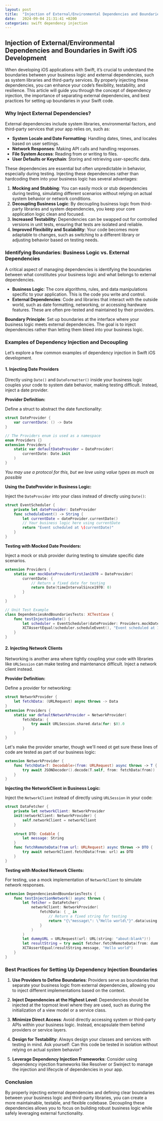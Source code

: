 ```yaml
---
layout: post
title:  "Injection of External/Environmental Dependencies and Boundaries in Swift iOS Development"
date:   2024-09-04 21:31:41 +0200
categories: swift dependency injection
---
```


## **Injection of External/Environmental Dependencies and Boundaries in Swift iOS Development**

When developing iOS applications with Swift, it’s crucial to understand the boundaries between your business logic and 
external dependencies, such as system libraries and third-party services. By properly injecting these dependencies, 
you can enhance your code’s flexibility, testability, and resilience. This article will guide you through the concept 
of dependency injection, the importance of separating external dependencies, and best practices for setting up boundaries
 in your Swift code.

### **Why Inject External Dependencies?**

External dependencies include system libraries, environmental factors, and third-party services that your app relies on, such as:

- **System Locale and Date Formatting**: Handling dates, times, and locales based on user settings.
- **Network Responses**: Making API calls and handling responses.
- **File System Access**: Reading from or writing to files.
- **User Defaults or Keychain**: Storing and retrieving user-specific data.

These dependencies are essential but often unpredictable in behavior, especially during testing. Injecting these dependencies rather 
than hardcoding them into your business logic has several advantages:

1. **Mocking and Stubbing**: You can easily mock or stub dependencies during testing, simulating different scenarios without
 relying on actual system behavior or network conditions.
2. **Decoupling Business Logic**: By decoupling business logic from third-party libraries and system dependencies, you keep 
your core application logic clean and focused.
3. **Increased Testability**: Dependencies can be swapped out for controlled versions in unit tests, ensuring that tests 
are isolated and reliable.
4. **Improved Flexibility and Scalability**: Your code becomes more adaptable to changes, such as switching to a different 
library or adjusting behavior based on testing needs.

### **Identifying Boundaries: Business Logic vs. External Dependencies**

A critical aspect of managing dependencies is identifying the boundaries between what constitutes your business logic and what belongs 
to external dependencies.

- **Business Logic**: The core algorithms, rules, and data manipulations specific to your application. This is the code you 
write and control.
- **External Dependencies**: Code and libraries that interact with the outside world, such as date formatting, networking, or 
accessing hardware features. These are often pre-tested and maintained by their providers.

**Boundary Principle**: Set up boundaries at the interface where your business logic meets external dependencies. The goal is to 
inject dependencies rather than letting them bleed into your business logic.

### **Examples of Dependency Injection and Decoupling**

Let’s explore a few common examples of dependency injection in Swift iOS development.

#### **1. Injecting Date Providers**

Directly using `Date()` and `DateFormatter()` inside your business logic couples your code to system date behavior, making testing 
difficult. Instead, inject a date provider.

**Provider Definition:**

Define a struct to abstract the date functionality:

```swift
struct DateProvider {
    var currentDate: () -> Date
}

// The Providers enum is used as a namespace
enum Providers {}
extension Providers {
    static var defaultDateProvider = DateProvider(
        currentDate: Date.init
    )
}
```

*You may use a protocol for this, but we love using value types as much as possible*

**Using the DateProvider in Business Logic:**

Inject the `DateProvider` into your class instead of directly using `Date()`:

```swift
struct EventScheduler {
    private let dateProvider: DateProvider
    func scheduleEvent() -> String {
        let currentDate = dateProvider.currentDate()
        // Your business logic here using currentDate
        return "Event scheduled at \(currentDate)"
    }
}
```

**Testing with Mocked Date Providers:**

Inject a mock or stub provider during testing to simulate specific date scenarios.

```swift
extension Providers {
    static var mockDateProviderFirstJan1970 = DateProvider(
        currentDate: {
            // Return a fixed date for testing
            return Date(timeIntervalSince1970: 0)
        }
    )
}

// Unit Test Example
class DependenciesAndBoundariesTests: XCTestCase {
    func testInjectionDate() {
        let scheduler = EventScheduler(dateProvider: Providers.mockDateProviderFirstJan1970)
        XCTAssertEqual(scheduler.scheduleEvent(), "Event scheduled at 1970-01-01 00:00:00 +0000")
    }
}
```

#### **2. Injecting Network Clients**

Networking is another area where tightly coupling your code with libraries like `URLSession` can make testing and maintenance difficult. Inject a network client instead.

**Provider Definition:**

Define a provider for networking:

```swift
struct NetworkProvider {
    let fetchData: (URLRequest) async throws -> Data
}
extension Providers {
    static var defaultNetworkProvider = NetworkProvider(
        fetchData: {
            try await URLSession.shared.data(for: $0).0
        }
    )
}
```

Let's make the provider smarter, though we'll need ot get sure these lines of code are tested as part of our business logic:

```swift
extension NetworkProvider {
    func fetchData<T: Decodable>(from: URLRequest) async throws -> T {
        try await JSONDecoder().decode(T.self, from: fetchData(from))
    }
}
```

**Injecting the NetworkClient in Business Logic:**

Inject the `NetworkClient` instead of directly using `URLSession` in your code:

```swift
struct DataFetcher {
    private let networkClient: NetworkProvider
    init(networkClient: NetworkProvider) {
        self.networkClient = networkClient
    }
    
    struct DTO: Codable {
        let message: String
    }
    func fetchRemoteData(from url: URLRequest) async throws -> DTO {
        try await networkClient.fetchData(from: url) as DTO
    }
}
```

**Testing with Mocked Network Clients:**

For testing, use a mock implementation of `NetworkClient` to simulate network responses.

```swift
extension DependenciesAndBoundariesTests {
    func testInjectionNetwork() async throws {
        let fetcher = DataFetcher(
            networkClient: NetworkProvider(
                fetchData: { _ in
                    // Return a fixed string for testing
                    return "{\"message\": \"Hello world\"}".data(using: .utf8)!
                }
            )
        )
        let dummyURL = URLRequest(url: URL(string: "about:blank")!)
        let resultString = try await fetcher.fetchRemoteData(from: dummyURL)
        XCTAssertEqual(resultString.message, "Hello world")
    }
}
```

### **Best Practices for Setting Up Dependency Injection Boundaries**

1. **Use Providers to Define Boundaries**: Providers serve as boundaries that separate your business logic from external dependencies, allowing you to inject different implementations based on the context.
   
2. **Inject Dependencies at the Highest Level**: Dependencies should be injected at the topmost level where they are used, such as during the initialization of a view model or a service class.

3. **Minimize Direct Access**: Avoid directly accessing system or third-party APIs within your business logic. Instead, encapsulate them behind providers or service layers.

4. **Design for Testability**: Always design your classes and services with testing in mind. Ask yourself: Can this code be tested in isolation without relying on actual system behavior?

5. **Leverage Dependency Injection Frameworks**: Consider using dependency injection frameworks like Resolver or Swinject to manage the injection and lifecycle of dependencies in your app.

### **Conclusion**

By properly injecting external dependencies and defining clear boundaries between your business logic and third-party libraries, you can create a more maintainable, testable, and flexible codebase. Decoupling these dependencies allows you to focus on building robust business logic while safely leveraging external functionality.